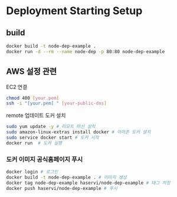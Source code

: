 # Deployment Starting Setup

## build

```bash
docker build -t node-dep-example .
docker run -d --rm --name node-dep -p 80:80 node-dep-example
```

## AWS 설정 관련

EC2 연결

``` bash
chmod 400 [your.pem]
ssh -i "[your.pem] " [your-public-dns]
```

remote 업데이트 도커 설치

``` bash
sudo yum update -y # 리모트 머신 설치
sudo amazon-linux-extras install docker # 아마존 도커 설치
sudo service docker start # 도커 시작
docker run  # 도커 실행
```

### 도커 이미지 공식홈페이지 푸시

``` bash
docker login # 로그인
docker build -t node-dep-example . # 이미지 생성
docker tag node-dep-example haservi/node-dep-example # 태그 지정
docker push haservi/node-dep-example # 푸시
```
